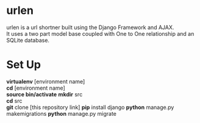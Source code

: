 # urlen
urlen is a url shortner built using the Django Framework and AJAX.  
It uses a two part model base coupled with One to One relationship and an SQLite database.  

# Set Up 
**virtualenv** [environment name]  
**cd** [environment name]  
**source bin/activate**
**mkdir** src    
**cd** src  
**git** clone [this repository link]
**pip** install django
**python** manage.py makemigrations
**python** manage.py migrate
